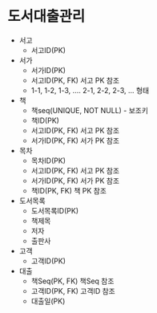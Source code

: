 # 도서대출관리 

- 서고
  - 서고ID(PK)
- 서가
  - 서가ID(PK)
  - 서고ID(PK, FK) 서고 PK 참조 
  - 1-1, 1-2, 1-3, .... 2-1, 2-2, 2-3, ... 형태
- 책 
  - 책seq(UNIQUE, NOT NULL) - 보조키 
  - 책ID(PK)
  - 서고ID(PK, FK) 서고 PK 참조 
  - 서가ID(PK, FK) 서가 PK 참조 
- 목차
  - 목차ID(PK)
  - 서고ID(PK, FK) 서고 PK 참조 
  - 서가ID(PK, FK) 서가 PK 참조 
  - 책ID(PK, FK) 책 PK 참조
- 도서목록
  - 도서목록ID(PK)
  - 책제목
  - 저자
  - 출판사 
- 고객 
  - 고객ID(PK)
- 대출 
  - 책Seq(PK, FK) 책Seq 참조 
  - 고객ID(PK, FK) 고객ID 참조 
  - 대출일(PK)